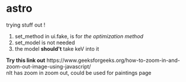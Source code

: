 # astro
trying stuff out !

<ol>
  <li>
    set_method in ui.fake, is for <i>the optimization method</i>
  </li>
  <li>
    set_model is not needed
  </li>
  <li>
    the model <b>should't</b> take keV into it
  </li>
</ol>
<b>Try this link out</b> 
  <a>https://www.geeksforgeeks.org/how-to-zoom-in-and-zoom-out-image-using-javascript/</a>
<br>nIt has zoom in zoom out, could be used for paintings page

